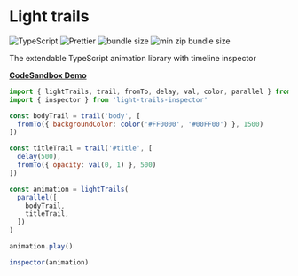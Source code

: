 # Light trails

![TypeScript](https://img.shields.io/npm/types/typescript?style=flat-square) ![Prettier](https://img.shields.io/badge/code_style-prettier-ff69b4.svg?style=flat-square) ![bundle size](https://img.shields.io/bundlephobia/min/light-trails?style=flat-square) ![min zip bundle size](https://img.shields.io/bundlephobia/minzip/light-trails?style=flat-square)


The extendable TypeScript animation library with timeline inspector

**[CodeSandbox Demo](https://codesandbox.io/s/light-trails-b9pn5)**

```js
import { lightTrails, trail, fromTo, delay, val, color, parallel } from 'light-trails'
import { inspector } from 'light-trails-inspector'

const bodyTrail = trail('body', [
  fromTo({ backgroundColor: color('#FF0000', '#00FF00') }, 1500)
])

const titleTrail = trail('#title', [
  delay(500),
  fromTo({ opacity: val(0, 1) }, 500)
])

const animation = lightTrails(
  parallel([
    bodyTrail,
    titleTrail,
  ])
)

animation.play()

inspector(animation)
```
